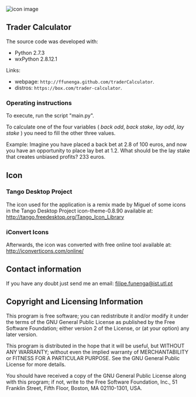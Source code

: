 ![icon image](https://github.com/ffunenga/traderCalculator/blob/master/lib/resources/icon/trader-calculator_128x128x32.png?raw=true "Image")

## Trader Calculator
The source code was developed with:

* Python 2.7.3
* wxPython 2.8.12.1

Links:
* webpage: ``http://ffunenga.github.com/traderCalculator``.
* distros: ``https://box.com/trader-calculator``.

### Operating instructions
To execute, run the script "main.py".

To calculate one of the four variables ( *back odd*, *back stake*, 
*lay odd*, *lay stake* ) you need to fill the other three values.

Example: Imagine you have placed a back bet at 2.8 of 100 euros, and now 
         you have an opportunity to place lay bet at 1.2. What should
         be the lay stake that creates unbiased profits? 233 euros.

## Icon
### Tango Desktop Project
The icon used for the application is a remix made by Miguel of some icons
in the Tango Desktop Project icon-theme-0.8.90 available at:
   http://tango.freedesktop.org/Tango_Icon_Library

### iConvert Icons
Afterwards, the icon was converted with free online tool available at: 
   http://iconverticons.com/online/

## Contact information
If you have any doubt just send me an email: filipe.funenga@ist.utl.pt

## Copyright and Licensing Information
This program is free software; you can redistribute it and/or modify 
it under the terms of the GNU General Public License as published by 
the Free Software Foundation; either version 2 of the License, or 
(at your option) any later version.

This program is distributed in the hope that it will be useful, but 
WITHOUT ANY WARRANTY; without even the implied warranty of 
MERCHANTABILITY or FITNESS FOR A PARTICULAR PURPOSE.  See the GNU 
General Public License for more details.

You should have received a copy of the GNU General Public License 
along with this program; if not, write to the Free Software 
Foundation, Inc., 51 Franklin Street, Fifth Floor, Boston, MA 
02110-1301, USA.
